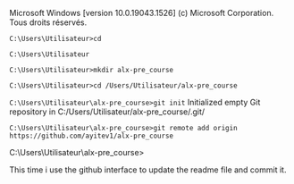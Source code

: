 Microsoft Windows [version 10.0.19043.1526]
(c) Microsoft Corporation. Tous droits réservés.



`C:\Users\Utilisateur>cd`

`C:\Users\Utilisateur`

`C:\Users\Utilisateur>mkdir alx-pre_course`


`C:\Users\Utilisateur>cd /Users/Utilisateur/alx-pre_course`

`C:\Users\Utilisateur\alx-pre_course>git init`
Initialized empty Git repository in C:/Users/Utilisateur/alx-pre_course/.git/


`C:\Users\Utilisateur\alx-pre_course>git remote add origin https://github.com/ayitev1/alx-pre_course`

C:\Users\Utilisateur\alx-pre_course>

This time i use the github interface to update the readme file and commit it.
